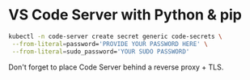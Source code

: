 # VS Code Server with Python & pip

```sh
kubectl -n code-server create secret generic code-secrets \
 --from-literal=password='PROVIDE YOUR PASSWORD HERE' \
 --from-literal=sudo_password='YOUR SUDO PASSWORD'
```

Don't forget to place Code Server behind a reverse proxy + TLS.
